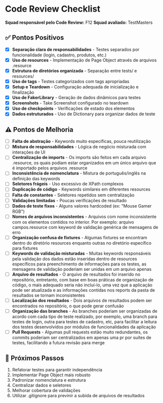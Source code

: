 # Code Review Checklist 
**Squad responsável pelo Code Review:** F12
**Squad avaliado:** TestMasters


## ✅ Pontos Positivos

- [x] **Separação clara de responsabilidades** - Testes separados por funcionalidade (login, cadastro, produtos, etc.)
- [x] **Uso de resources** - Implementação de Page Object através de arquivos .resource
- [x] **Estrutura de diretórios organizada** - Separação entre tests/ e resources/
- [x] **Uso de tags** - Testes categorizados com tags apropriadas
- [x] **Setup e Teardown** - Configuração adequada de inicialização e finalização
- [x] **Uso de FakerLibrary** - Geração de dados dinâmicos para testes
- [x] **Screenshots** - Take Screenshot configurado no teardown
- [x] **Uso de checkpoints** - Verificações de estado dos elementos
- [x] **Dados estruturados** - Uso de Dictionary para organizar dados de teste

## ⚠️ Pontos de Melhoria

- [ ] **Falta de abstração** - Keywords muito específicas, pouca reutilização
- [ ] **Mistura de responsabilidades** - Lógica de negócio misturada com interações de UI
- [ ] **Centralização de imports** - Os imports são feitos em cada arquivo .resource, os quais podiam estar organizados em um único arquivo que é importado pelos arquivos .resource
- [ ] **Inconsistência de nomenclatura** - Mistura de português/inglês na definição das keywords
- [ ] **Seletores frágeis** - Uso excessivo de XPath complexos
- [ ] **Duplicação de código** - Keywords similares em diferentes resources
- [ ] **Falta de constantes** - Seletores repetidos sem centralização
- [ ] **Validações limitadas** - Poucas verificações de resultado
- [ ] **Dados de teste fixos** - Alguns valores hardcoded (ex: "Mouse Gamer RGB")
- [ ] **Nomes de arquivos inconsistentes** - Arquivos com nome inconsistente com os elementos contidos no interior. Por exemplo: arquivo campos.resource com keyword de validação genérica de mensagens de erro
- [ ] **Organização confusa de fixtures** - Algumas fixtures se encontram dentro do diretório resources enquanto outras no diretório específico para fixtures
- [ ] **Keywords de validação misturadas** - Muitas keywords responsáveis pela validação dos dados estão inseridas dentro de resources específicos para preenchimento de informações para os testes, as mensagens de validação poderiam ser unidas em um arquivo apenas
- [ ] **Arquivo de resultados** - O arquivo de resultados foi inserido no repositório, entretanto, com base em boas práticas de organização de código, o mais adequado seria não incluí-lo, uma vez que a aplicação pode ser atualizada e as informações contidas nos reports da pasta de resultados se tornam inconsistentes
- [ ] **Localização dos resultados** - Dois arquivos de resultados podem ser encontrados no repositório, o que pode gerar confusão 
- [ ] **Organização das branches** - As branches poderiam ser organizadas de acordo com cada tipo de teste realizado, por exemplo, uma branch para testes de login, outra para testes de cadastro, etc, para facilitar a leitura dos testes desenvolvidos por módulos de funcionalidades da aplicação
- [ ] **Pull Requests** - Algumas pull requests estão muito redundantes, os commits poderiam ser centralizados em apenas uma pr por suites de testes, facilitando a futura revisão para merge

## 🎯 Próximos Passos

1. Refatorar testes para garantir independência
2. Implementar Page Object mais robusto
3. Padronizar nomenclatura e estrutura
4. Centralizar dados e seletores
5. Melhorar cobertura de validações
6. Utilizar .gitignore para previnir a subida de arquivos de resultados